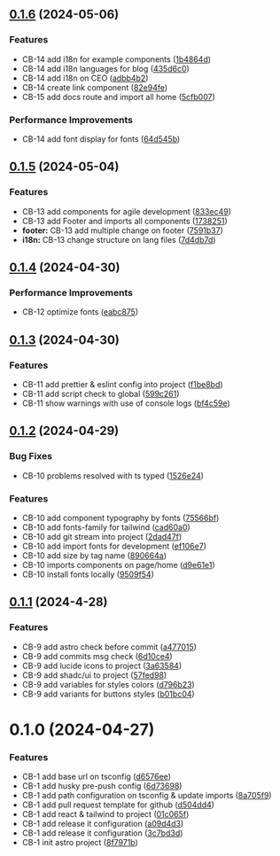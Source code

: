 

## [0.1.6](https://github.com/ISC-CISC/blog-front/compare/0.1.5...0.1.6) (2024-05-06)


### Features

* CB-14 add i18n for example components ([1b4864d](https://github.com/ISC-CISC/blog-front/commit/1b4864df8689003b71fb3dba35a94297d5c645ad))
* CB-14 add i18n languages for blog ([435d6c0](https://github.com/ISC-CISC/blog-front/commit/435d6c037e9ee44801582e50e00ed702e7e86ba7))
* CB-14 add i18n on CEO ([adbb4b2](https://github.com/ISC-CISC/blog-front/commit/adbb4b2ad7f22cd418ed4a8496a6a35cad369a16))
* CB-14 create link component ([82e94fe](https://github.com/ISC-CISC/blog-front/commit/82e94fe4c03d0bf48d9ec7e8bdef99ac959d8dab))
* CB-15 add docs route and import all home ([5cfb007](https://github.com/ISC-CISC/blog-front/commit/5cfb00735391642efeaa74d3d3d490a2b6f2e038))


### Performance Improvements

* CB-14 add font display for fonts ([64d545b](https://github.com/ISC-CISC/blog-front/commit/64d545ba2375985c374bd65d4335b1ef5790559c))

## [0.1.5](https://github.com/ISC-CISC/blog-front/compare/0.1.4...0.1.5) (2024-05-04)


### Features

* CB-13 add components for agile development ([833ec49](https://github.com/ISC-CISC/blog-front/commit/833ec491717f0c47ad114231673c13ccb2e8c99e))
* CB-13 add Footer and imports all components ([1738251](https://github.com/ISC-CISC/blog-front/commit/17382511bfa5eb6a15cf632d437a94c94f512b8e))
* **footer:** CB-13 add multiple change on footer ([7591b37](https://github.com/ISC-CISC/blog-front/commit/7591b3734e6d8845bdd0465c6af9d42e1426ba70))
* **i18n:** CB-13 change structure on lang files ([7d4db7d](https://github.com/ISC-CISC/blog-front/commit/7d4db7d0607234a11b299c7a8c540f8e55ac2845))

## [0.1.4](https://github.com/ISC-CISC/blog-front/compare/0.1.3...0.1.4) (2024-04-30)


### Performance Improvements

* CB-12 optimize fonts ([eabc875](https://github.com/ISC-CISC/blog-front/commit/eabc875698f8b3c730f96fe229aaf9e758a41c4c))

## [0.1.3](https://github.com/ISC-CISC/blog-front/compare/0.1.2...0.1.3) (2024-04-30)


### Features

* CB-11 add prettier & eslint config into project ([f1be8bd](https://github.com/ISC-CISC/blog-front/commit/f1be8bd9864e29fa473873ed839ea69ffbb1138e))
* CB-11 add script check to global ([599c261](https://github.com/ISC-CISC/blog-front/commit/599c2615bb93522f7c51b01719405ed2483995d1))
* CB-11 show warnings with use of console logs ([bf4c59e](https://github.com/ISC-CISC/blog-front/commit/bf4c59e9b525f8bfadb61ba916aa4959aba4a043))

## [0.1.2](https://github.com/ISC-CISC/blog-front/compare/0.1.1...0.1.2) (2024-04-29)


### Bug Fixes

* CB-10 problems resolved with ts typed ([1526e24](https://github.com/ISC-CISC/blog-front/commit/1526e24af58c3de640a762ff3676ea68036d9ed6))


### Features

* CB-10 add component typography by fonts ([75566bf](https://github.com/ISC-CISC/blog-front/commit/75566bfbee7f1ef78159a117e8362db847e2ff93))
* CB-10 add fonts-family for tailwind ([cad60a0](https://github.com/ISC-CISC/blog-front/commit/cad60a06d92463dbf78c168b78c5a6c9bbc20e43))
* CB-10 add git stream into project ([2dad47f](https://github.com/ISC-CISC/blog-front/commit/2dad47f31f7ccd4e5a7c0be3b39750254b9cfbc1))
* CB-10 add import fonts for development ([ef106e7](https://github.com/ISC-CISC/blog-front/commit/ef106e79bf39f42b57f6e9397f3a2f47de659038))
* CB-10 add size by tag name ([890664a](https://github.com/ISC-CISC/blog-front/commit/890664a28390545db0a9ef39ee3125f1b2dafc86))
* CB-10 imports components on page/home ([d9e61e1](https://github.com/ISC-CISC/blog-front/commit/d9e61e1fdcf9da4050858c0b5e8f9996027b66e7))
* CB-10 install fonts locally ([9509f54](https://github.com/ISC-CISC/blog-front/commit/9509f542e86b8ca178cc038f4359545ae2a06e2e))

## [0.1.1](https://github.com/ISC-CISC/blog-front/compare/0.1.0...0.1.1) (2024-4-28)


### Features

* CB-9 add astro check before commit ([a477015](https://github.com/ISC-CISC/blog-front/commit/a477015ea07175dc8d0e69d87088753a5ba3dbb1))
* CB-9 add commits msg check ([6d10ce4](https://github.com/ISC-CISC/blog-front/commit/6d10ce4f18c4f07ce7d76b2d2d7ea9d8d3b4ac98))
* CB-9 add lucide icons to project ([3a63584](https://github.com/ISC-CISC/blog-front/commit/3a63584340a8b929d00da23cccc7715817e46aee))
* CB-9 add shadc/ui to project ([57fed98](https://github.com/ISC-CISC/blog-front/commit/57fed98925fdf657d7243d14bf2673929d524cf9))
* CB-9 add variables for styles colors ([d796b23](https://github.com/ISC-CISC/blog-front/commit/d796b2320195cd14441733c9ea136413921b7b72))
* CB-9 add variants for buttons styles ([b01bc04](https://github.com/ISC-CISC/blog-front/commit/b01bc0489d84c5a76f0ed3bed1e3b86ab434cd96))

# 0.1.0 (2024-04-27)


### Features

* CB-1 add base url on tsconfig ([d6576ee](https://github.com/ISC-CISC/blog-front/commit/d6576eec353bc435f391bee7477b56e4fd6cd63c))
* CB-1 add husky pre-push config ([6d73698](https://github.com/ISC-CISC/blog-front/commit/6d736980709d6d8a86d7404294a2e4593e7f8eb4))
* CB-1 add path configuration on tsconfig & update imports ([8a705f9](https://github.com/ISC-CISC/blog-front/commit/8a705f95e904b385ec047a773ca0753ea74146e3))
* CB-1 add pull request template for github ([d504dd4](https://github.com/ISC-CISC/blog-front/commit/d504dd4f83a4eb00f7862339c8d1855323daae4a))
* CB-1 add react & tailwind to project ([01c065f](https://github.com/ISC-CISC/blog-front/commit/01c065f11654b835aa4666caf9b4eb5e7d0017d5))
* CB-1 add release it configuration ([a09d4d3](https://github.com/ISC-CISC/blog-front/commit/a09d4d3cd09431a0fa70256f54fbc27afe4c15ae))
* CB-1 add release it configuration ([3c7bd3d](https://github.com/ISC-CISC/blog-front/commit/3c7bd3d674235a657257d76faded96f298417125))
* CB-1 init astro project ([8f7971b](https://github.com/ISC-CISC/blog-front/commit/8f7971bafd260da71203d26918dbc3d2d8c26a8c))
